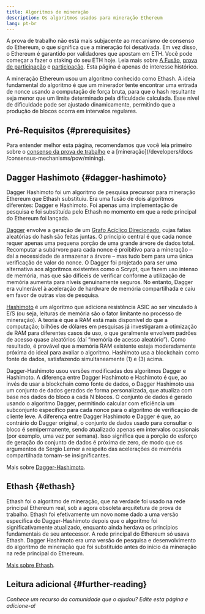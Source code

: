 ```yaml
---
title: Algoritmos de mineração
description: Os algoritmos usados para mineração Ethereum
lang: pt-br
---
```


<InfoBanner emoji=":wave:">
A prova de trabalho não está mais subjacente ao mecanismo de consenso do Ethereum, o que significa que a mineração foi desativada. Em vez disso, o Ethereum é garantido por validadores que apostam em ETH. Você pode começar a fazer o staking do seu ETH hoje. Leia mais sobre <a href='/upgrades/merge/'>A Fusão</a>, <a href='/developers/docs/consensus-mechanisms/pos/'>prova de participação</a> e <a href='/staking/'>participação</a>. Esta página é apenas de interesse histórico.
</InfoBanner>

A mineração Ethereum usou um algoritmo conhecido como Ethash. A ideia fundamental do algoritmo é que um minerador tente encontrar uma entrada de nonce usando a computação de força bruta, para que o hash resultante seja menor que um limite determinado pela dificuldade calculada. Esse nível de dificuldade pode ser ajustado dinamicamente, permitindo que a produção de blocos ocorra em intervalos regulares.

## Pré-Requisitos {#prerequisites}

Para entender melhor esta página, recomendamos que você leia primeiro sobre o [consenso da prova de trabalho](/developers/docs/consensus-mechanisms/pow) e a [mineração](/developers/docs /consensus-mechanisms/pow/mining).

## Dagger Hashimoto {#dagger-hashimoto}

Dagger Hashimoto foi um algoritmo de pesquisa precursor para mineração Ethereum que Ethash substituiu. Era uma fusão de dois algoritmos diferentes: Dagger e Hashimoto. Foi apenas uma implementação de pesquisa e foi substituída pelo Ethash no momento em que a rede principal do Ethereum foi lançada.

[Dagger](http://www.hashcash.org/papers/dagger.html) envolve a geração de um [Grafo Acíclico Direcionado](https://en.wikipedia.org/wiki/Directed_acyclic_graph), cujas fatias aleatórias do hash são feitas juntas. O princípio central é que cada nonce requer apenas uma pequena porção de uma grande árvore de dados total. Recomputar a subárvore para cada nonce é proibitivo para a mineração – daí a necessidade de armazenar a árvore – mas tudo bem para uma única verificação de valor do nonce. O Dagger foi projetado para ser uma alternativa aos algoritmos existentes como o Scrypt, que fazem uso intenso de memória, mas que são difíceis de verificar conforme a utilização de memória aumenta para níveis genuinamente seguros. No entanto, Dagger era vulnerável à aceleração de hardware de memória compartilhada e caiu em favor de outras vias de pesquisa.

[Hashimoto](http://diyhpl.us/%7Ebryan/papers2/bitcoin/meh/hashimoto.pdf) é um algoritmo que adiciona resistência ASIC ao ser vinculado à E/S (ou seja, leituras de memória são o fator limitante no processo de mineração). A teoria é que a RAM está mais disponível do que a computação; bilhões de dólares em pesquisas já investigaram a otimização de RAM para diferentes casos de uso, o que geralmente envolvem padrões de acesso quase aleatórios (daí “memória de acesso aleatório”). Como resultado, é provável que a memória RAM existente esteja moderadamente próxima do ideal para avaliar o algoritmo. Hashimoto usa a blockchain como fonte de dados, satisfazendo simultaneamente (1) e (3) acima.

Dagger-Hashimoto usou versões modificadas dos algoritmos Dagger e Hashimoto. A diferença entre Dagger Hashimoto e Hashimoto é que, ao invés de usar a blockchain como fonte de dados, o Dagger Hashimoto usa um conjunto de dados gerados de forma personalizada, que atualiza com base nos dados do bloco a cada N blocos. O conjunto de dados é gerado usando o algoritmo Dagger, permitindo calcular com eficiência um subconjunto específico para cada nonce para o algoritmo de verificação de cliente leve. A diferença entre Dagger Hashimoto e Dagger é que, ao contrário do Dagger original, o conjunto de dados usado para consultar o bloco é semipermanente, sendo atualizado apenas em intervalos ocasionais (por exemplo, uma vez por semana). Isso significa que a porção do esforço de geração do conjunto de dados é próxima de zero, de modo que os argumentos de Sergio Lerner a respeito das acelerações de memória compartilhada tornam-se insignificantes.

Mais sobre [Dagger-Hashimoto](/developers/docs/consensus-mechanisms/pow/mining-algorithms/dagger-hashimoto).

## Ethash {#ethash}

Ethash foi o algoritmo de mineração, que na verdade foi usado na rede principal Ethereum real, sob a agora obsoleta arquitetura de prova de trabalho. Ethash foi efetivamente um novo nome dado a uma versão específica do Dagger-Hashimoto depois que o algoritmo foi significativamente atualizado, enquanto ainda herdava os princípios fundamentais de seu antecessor. A rede principal do Ethereum só usava Ethash. Dagger Hashimoto era uma versão de pesquisa e desenvolvimento do algoritmo de mineração que foi substituído antes do início da mineração na rede principal do Ethereum.

[Mais sobre Ethash](/developers/docs/consensus-mechanisms/pow/mining-algorithms/ethash).

## Leitura adicional {#further-reading}

_Conhece um recurso da comunidade que o ajudou? Edite esta página e adicione-a!_
